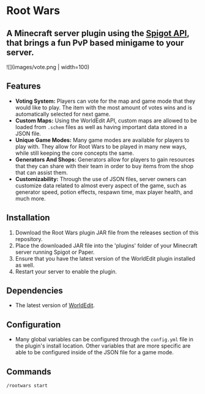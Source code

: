 # Root Wars
## A Minecraft server plugin using the [Spigot API](https://www.spigotmc.org/), that brings a fun PvP based minigame to your server.
![](images/vote.png | width=100)
## Features
- **Voting System:** Players can vote for the map and game mode that they would like to play. The item with the most amount of votes wins and is automatically selected for next game.
- **Custom Maps:** Using the WorldEdit API, custom maps are allowed to be loaded from `.schem` files as well as having important data stored in a JSON file.
- **Unique Game Modes:** Many game modes are available for players to play with. They allow for Root Wars to be played in many new ways, while still keeping the core concepts the same.
- **Generators And Shops:** Generators allow for players to gain resources that they can share with their team in order to buy items from the shop that can assist them.
- **Customizability:** Through the use of JSON files, server owners can customize data related to almost every aspect of the game, such as generator speed, potion effects, respawn time, max player health, and much more.
## Installation
1. Download the Root Wars plugin JAR file from the releases section of this repository.
2. Place the downloaded JAR file into the 'plugins' folder of your Minecraft server running Spigot or Paper.
3. Ensure that you have the latest version of the WorldEdit plugin installed as well.
4. Restart your server to enable the plugin.
## Dependencies
- The latest version of [WorldEdit](https://enginehub.org/worldedit).
## Configuration
- Many global variables can be configured through the `config.yml` file in the plugin's install location. Other variables that are more specific are able to be configured inside of the JSON file for a game mode.
## Commands
```/rootwars start```
